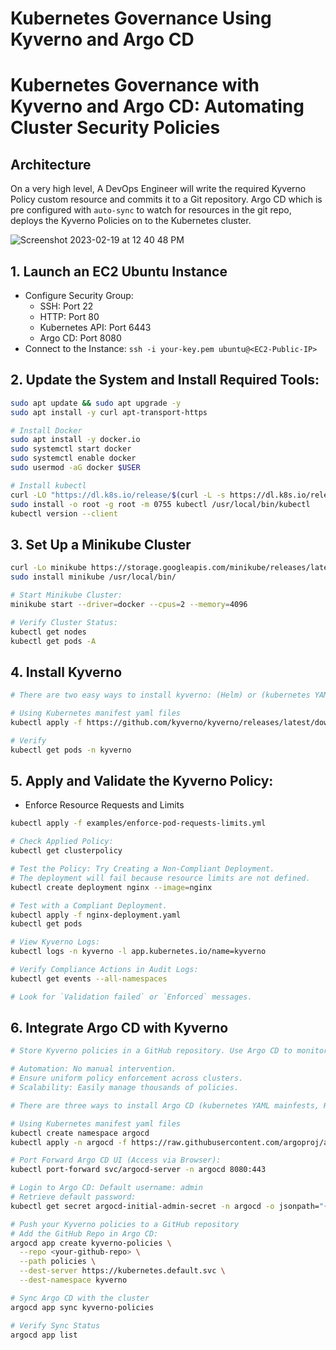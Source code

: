 # Kubernetes Governance Using Kyverno and Argo CD
# Kubernetes Governance with Kyverno and Argo CD: Automating Cluster Security Policies

## Architecture

On a very high level, A DevOps Engineer will write the required Kyverno Policy custom resource and commits it to a Git repository. Argo CD which is pre configured with `auto-sync` to watch for resources in the git repo, deploys the Kyverno Policies on to the Kubernetes cluster.

![Screenshot 2023-02-19 at 12 40 48 PM](https://user-images.githubusercontent.com/43399466/219934201-b542599a-7f8a-4b72-a1bf-5db6ba1bfade.png)

## 1. Launch an EC2 Ubuntu Instance
- Configure Security Group:
    - SSH: Port 22
    - HTTP: Port 80
    - Kubernetes API: Port 6443
    - Argo CD: Port 8080
- Connect to the Instance:
    `ssh -i your-key.pem ubuntu@<EC2-Public-IP>`

## 2. Update the System and Install Required Tools:
```bash
sudo apt update && sudo apt upgrade -y
sudo apt install -y curl apt-transport-https

# Install Docker
sudo apt install -y docker.io
sudo systemctl start docker
sudo systemctl enable docker
sudo usermod -aG docker $USER

# Install kubectl
curl -LO "https://dl.k8s.io/release/$(curl -L -s https://dl.k8s.io/release/stable.txt)/bin/linux/amd64/kubectl"
sudo install -o root -g root -m 0755 kubectl /usr/local/bin/kubectl
kubectl version --client
```

## 3. Set Up a Minikube Cluster
```bash
curl -Lo minikube https://storage.googleapis.com/minikube/releases/latest/minikube-linux-amd64
sudo install minikube /usr/local/bin/

# Start Minikube Cluster:
minikube start --driver=docker --cpus=2 --memory=4096

# Verify Cluster Status:
kubectl get nodes
kubectl get pods -A
```

## 4. Install Kyverno
```bash
# There are two easy ways to install kyverno: (Helm) or (kubernetes YAML manifest).

# Using Kubernetes manifest yaml files
kubectl apply -f https://github.com/kyverno/kyverno/releases/latest/download/install.yaml

# Verify
kubectl get pods -n kyverno
```

## 5. Apply and Validate the Kyverno Policy: 
- Enforce Resource Requests and Limits
```bash
kubectl apply -f examples/enforce-pod-requests-limits.yml

# Check Applied Policy:
kubectl get clusterpolicy

# Test the Policy: Try Creating a Non-Compliant Deployment.
# The deployment will fail because resource limits are not defined.
kubectl create deployment nginx --image=nginx

# Test with a Compliant Deployment.
kubectl apply -f nginx-deployment.yaml
kubectl get pods

# View Kyverno Logs:
kubectl logs -n kyverno -l app.kubernetes.io/name=kyverno

# Verify Compliance Actions in Audit Logs:
kubectl get events --all-namespaces

# Look for `Validation failed` or `Enforced` messages.
```

## 6. Integrate Argo CD with Kyverno
```bash
# Store Kyverno policies in a GitHub repository. Use Argo CD to monitor the repository and sync changes. Every policy change will automatically apply to the Kubernetes cluster.

# Automation: No manual intervention.
# Ensure uniform policy enforcement across clusters.
# Scalability: Easily manage thousands of policies.

# There are three ways to install Argo CD (kubernetes YAML mainfests, Helm Charts, ArgoCD Opeartor)

# Using Kubernetes manifest yaml files
kubectl create namespace argocd
kubectl apply -n argocd -f https://raw.githubusercontent.com/argoproj/argo-cd/stable/manifests/install.yaml

# Port Forward Argo CD UI (Access via Browser):
kubectl port-forward svc/argocd-server -n argocd 8080:443

# Login to Argo CD: Default username: admin
# Retrieve default password:
kubectl get secret argocd-initial-admin-secret -n argocd -o jsonpath="{.data.password}" | base64 --decode

# Push your Kyverno policies to a GitHub repository
# Add the GitHub Repo in Argo CD:
argocd app create kyverno-policies \
  --repo <your-github-repo> \
  --path policies \
  --dest-server https://kubernetes.default.svc \
  --dest-namespace kyverno

# Sync Argo CD with the cluster
argocd app sync kyverno-policies

# Verify Sync Status
argocd app list
```




